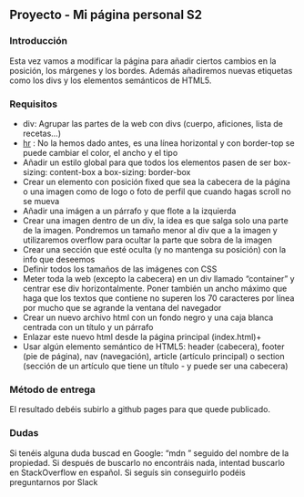 ## Proyecto - Mi página personal S2

### Introducción

Esta vez vamos a modificar la página para añadir ciertos cambios en la posición, los márgenes y los bordes. Además añadiremos nuevas etiquetas como los divs y los elementos semánticos de HTML5.

### Requisitos

- div: Agrupar las partes de la web con divs (cuerpo, aficiones, lista de recetas...)
- [hr][hrow] : No la hemos dado antes, es una línea horizontal y con border-top se puede cambiar el color, el ancho y el tipo
- Añadir un estilo global para que todos los elementos pasen de ser box-sizing: content-box a box-sizing: border-box
- Crear un elemento con posición fixed que sea la cabecera de la página o una imagen como de logo o foto de perfil que cuando hagas scroll no se mueva
- Añadir una imágen a un párrafo y que flote a la izquierda
- Crear una imagen dentro de un div, la idea es que salga solo una parte de la imagen. Pondremos un tamaño menor al div que a la imagen y utilizaremos overflow para ocultar la parte que sobra de la imagen
- Crear una sección que esté oculta (y no mantenga su posición) con la info que deseemos
- Definir todos los tamaños de las imágenes con CSS
- Meter toda la web (excepto la cabecera) en un div llamado “container” y centrar ese div horizontalmente. Poner también un ancho máximo que haga que los textos que contiene no superen los 70 caracteres por línea por mucho que se agrande la ventana del navegador
- Crear un nuevo archivo html con un fondo negro y una caja blanca centrada con un título y un párrafo
- Enlazar este nuevo html desde la página principal (index.html)+
- Usar algún elemento semántico de HTML5: header (cabecera), footer (pie de página), nav (navegación), article (artículo principal) o section (sección de un artículo que tiene un título - y puede ser una cabecera)

### Método de entrega

El resultado debéis subirlo a github pages para que quede publicado.

### Dudas

Si tenéis alguna duda buscad en Google: “mdn ” seguido del nombre de la propiedad. Si después de buscarlo no encontráis nada, intentad buscarlo en StackOverflow  en español. Si seguís sin conseguirlo podéis preguntarnos por Slack

[hrow]: https://developer.mozilla.org/es/docs/Web/HTML/Elemento/hr
